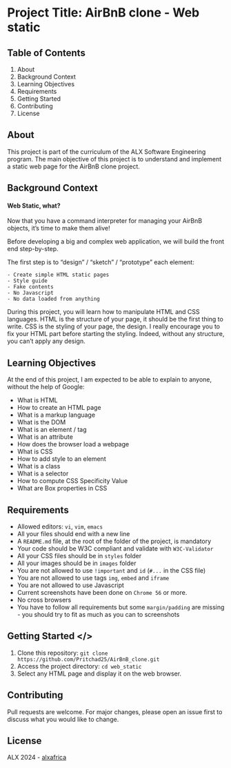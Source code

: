 # Project Title: AirBnB clone - Web static

## Table of Contents
1. About
2. Background Context
3. Learning Objectives
4. Requirements
5. Getting Started
6. Contributing
7. License

## About <a name="about"></a>
This project is part of the curriculum of the ALX Software Engineering program. The main objective of this project is to understand and implement a static web page for the AirBnB clone project.

## Background Context <a name="background-context"></a>
#### Web Static, what?
Now that you have a command interpreter for managing your AirBnB objects, it’s time to make them alive!

Before developing a big and complex web application, we will build the front end step-by-step.

The first step is to “design” / “sketch” / “prototype” each element:

	- Create simple HTML static pages
	- Style guide
	- Fake contents
	- No Javascript
	- No data loaded from anything
During this project, you will learn how to manipulate HTML and CSS languages. HTML is the structure of your page, it should be the first thing to write. CSS is the styling of your page, the design. I really encourage you to fix your HTML part before starting the styling. Indeed, without any structure, you can’t apply any design.

## Learning Objectives <a name="learning-objectives"></a>
At the end of this project, I am expected to be able to explain to anyone, without the help of Google:
- What is HTML
- How to create an HTML page
- What is a markup language
- What is the DOM
- What is an element / tag
- What is an attribute
- How does the browser load a webpage
- What is CSS
- How to add style to an element
- What is a class
- What is a selector
- How to compute CSS Specificity Value
- What are Box properties in CSS

## Requirements <a name="requirements"></a>
- Allowed editors: `vi`, `vim`, `emacs`
- All your files should end with a new line
- A `README.md` file, at the root of the folder of the project, is mandatory
- Your code should be W3C compliant and validate with `W3C-Validator`
- All your CSS files should be in `styles` folder
- All your images should be in `images` folder
- You are not allowed to use `!important` and `id` (`#...` in the CSS file)
- You are not allowed to use tags `img`, `embed` and `iframe`
- You are not allowed to use Javascript
- Current screenshots have been done on `Chrome 56` or more.
- No cross browsers
- You have to follow all requirements but some `margin/padding` are missing - you should try to fit as much as you can to screenshots

## Getting Started <a name="getting-started"></>
1. Clone this repository: `git clone https://github.com/Pritchad25/AirBnB_clone.git`
2. Access the project directory: `cd web_static`
3. Select any HTML page and display it on the web browser.

## Contributing <a name="contributing"></a>
Pull requests are welcome. For major changes, please open an issue first to discuss what you would like to change.

## License <a name="license"></a>
ALX 2024 - [alxafrica](https://www.alxafrica.com)
